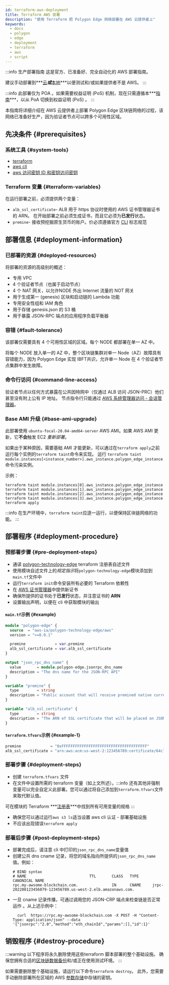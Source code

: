```yaml
---
id: terraform-aws-deployment
title: Terraform AWS 部署
description: "使用 Terraform 把 Polygon Edge 网络部署在 AWS 云提供者上"
keywords:
  - docs
  - polygon
  - edge
  - deployment
  - terraform
  - aws
  - script
---
```

:::info 生产部署指南
这是官方、已准备好、完全自动化的 AWS 部署指南。

建议手动部署到***[云](set-up-ibft-on-the-cloud)***或***[本地](set-up-ibft-locally)***以便测试和/或如果提供者不是 AWS。
:::

:::info
此部署仅为 POA   。如果需要权益证明 (PoS) 机制，现在只需遵循本***[指南](/docs/edge/consensus/migration-to-pos)***，以从 PoA 切换到权益证明 (PoS) 。
:::

本指南将详细介绍在 AWS 云提供者上部署 Polygon Edge 区块链网络的过程，该网络已准备好生产，因为验证者节点可以跨多个可用性区域。

## 先决条件 {#prerequisites}

### 系统工具 {#system-tools}
* [terraform](https://www.terraform.io/)
* [aws cli](https://docs.aws.amazon.com/cli/latest/userguide/getting-started-install.html)
* [aws 访问密钥 ID 和密钥访问密钥](https://docs.aws.amazon.com/cli/latest/userguide/getting-started-prereqs.html#getting-started-prereqs-keys)

### Terraform 变量 {#terraform-variables}
在运行部署之前，必须提供两个变量：

* `alb_ssl_certificate`- ALB 用于 https 协议时使用的 AWS 证书管理器证书的 ARN。   在开始部署之前必须生成证书，而且它必须为**已发行**状态。
* `premine`- 接收预挖掘原生货币的账户。价必须遵循官方 [CLI](/docs/edge/get-started/cli-commands#genesis-flags) 标志规范

## 部署信息 {#deployment-information}
### 已部署的资源 {#deployed-resources}
将部署的资源的高级别的概述：

* 专用 VPC
* 4 个验证者节点（也属于启动节点）
* 4 个 NAT 网关，以允许NODE 外出 Internet 流量的 NOT 网关
* 用于生成第一 (genesis) 区块和启动链的 Lambda 功能
* 专用安全性组和 IAM 角色
* 用于存储 genesis.json 的 S3 桶
* 用于暴露 JSON-RPC 端点的应用程序负载平衡器

### 容错 {#fault-tolerance}

该部署仅需要具有 4 个可用性区域的区域。每个 NODE 都部署在单一 AZ 中。

将每个 NODE 放入单一的 AZ 中，整个区块链集群对单一 Node（AZ）故障具有容错能力，因为 Polygon Edge 实现 IBFT共识，允许单一 Node 在 4 个验证者节点集群中发生故障。

### 命令行访问 {#command-line-access}

验证者节点以任何方式暴露在公共因特网中（仅通过 ALB 访问 JSON-PRC）他们甚至没有附上公有 IP 地址。  节点指令行只能通过 [AWS 系统管理器访问 - 会话管理器](https://aws.amazon.com/systems-manager/features/)。

### Base AMI 升级 {#base-ami-upgrade}

此部署使用 `ubuntu-focal-20.04-amd64-server` AWS AMI。如果 AWS AMI 更新，它**不会**触发 EC2 *重新部署*。

如果出于某种原因，需要基础 AMI 才能更新，可以通过在`terraform apply`之前运行每个实例的`terraform taint`命令来实现。   运行    `terraform taint module.instances[<instance_number>].aws_instance.polygon_edge_instance`命令污染实例。

示例：
```shell
terraform taint module.instances[0].aws_instance.polygon_edge_instance
terraform taint module.instances[1].aws_instance.polygon_edge_instance
terraform taint module.instances[2].aws_instance.polygon_edge_instance
terraform taint module.instances[3].aws_instance.polygon_edge_instance
terraform apply
```

:::info
在生产环境中，`terraform taint`应逐一运行，以便保持区块链网络的功能。
:::

## 部署程序 {#deployment-procedure}

### 预部署步骤 {#pre-deployment-steps}
* 通读 [polygon-technology-edge](https://registry.terraform.io/modules/aws-ia/polygon-technology-edge/aws) terraform 注册表自述文件
* 使用模块自述文件上的*规定指示*将`polygon-technology-edge`模块添加到`main.tf`文件中
* 运行`terraform init`命令安装所有必要的 Terraform 依赖性
* 在 [AWS 证书管理器](https://aws.amazon.com/certificate-manager/)中提供新证书
* 确保所提供的证书处于**已发行**状态，并注意证书的 **ARN**
* 设置输出声明，以便在 cli 中获取模块的输出

#### `main.tf`示例 {#example}
```terraform
module "polygon-edge" {
  source  = "aws-ia/polygon-technology-edge/aws"
  version = ">=0.0.1"

  premine             = var.premine
  alb_ssl_certificate = var.alb_ssl_certificate
}

output "json_rpc_dns_name" {
  value       = module.polygon-edge.jsonrpc_dns_name
  description = "The dns name for the JSON-RPC API"
}

variable "premine" {
  type        = string
  description = "Public account that will receive premined native currency"
}

variable "alb_ssl_certificate" {
  type        = string
  description = "The ARN of SSL certificate that will be placed on JSON-RPC ALB"
}
```

#### `terraform.tfvars`示例 {#example-1}
```terraform
premine             = "0xFFFFFFFFFFFFFFFFFFFFFFFFFFFFFFFFFFFFFF"
alb_ssl_certificate = "arn:aws:acm:us-west-2:123456789:certificate/64c7f117-61f5-435e-878b-83186676a8af"
```

### 部署步骤 {#deployment-steps}
* 创建 `terraform.tfvars` 文件
* 在文件中设置所需的 terraform 变量（如上文所述）。:::info
还有其他非强制变量可以完全自定义此部署。您可以通过将自己添加到`terraform.tfvars`文件来取代默认值。

可在模块的 Terraform ***[注册表](https://registry.terraform.io/modules/aws-ia/polygon-technology-edge/aws)***中找到所有可用变量的规格
:::
* 确保您可以通过运行`aws s3 ls`适当设置 aws cli 认证 - 部署基础设施
* 不应该出现错误`terraform apply`

### 部署后步骤 {#post-deployment-steps}
* 部署完成后，请注意 cli 中打印的`json_rpc_dns_name`变量值
* 创建公共 dns cname 记录，将您的域名指向所提供的`json_rpc_dns_name`值。例如：
  ```shell
  # BIND syntax
  # NAME                            TTL       CLASS   TYPE      CANONICAL NAME
  rpc.my-awsome-blockchain.com.               IN      CNAME     jrpc-202208123456879-123456789.us-west-2.elb.amazonaws.com.
  ```
* 一旦 cname 记录传播，可通过调用您的 JSON-CRP 端点来检查链是否正常运作   。从上述示例中：
  ```shell
    curl  https://rpc.my-awsome-blockchain.com -X POST -H "Content-Type: application/json" --data '{"jsonrpc":"2.0","method":"eth_chainId","params":[],"id":1}'
  ```

## 销毁程序 {#destroy-procedure}
:::warning
以下程序将永久删除使用这些terraform 脚本部署的整个基础设施。    确保您拥有合适的[区块链数据备份](docs/edge/working-with-node/backup-restore)和/或正在使用测试环境。
:::

如果需要删除整个基础设施，请运行以下命令`terraform destroy`。   此外，您需要手动删除部署所在区域的 AWS [参数存储](https://aws.amazon.com/systems-manager/features/)中存储的密钥。
